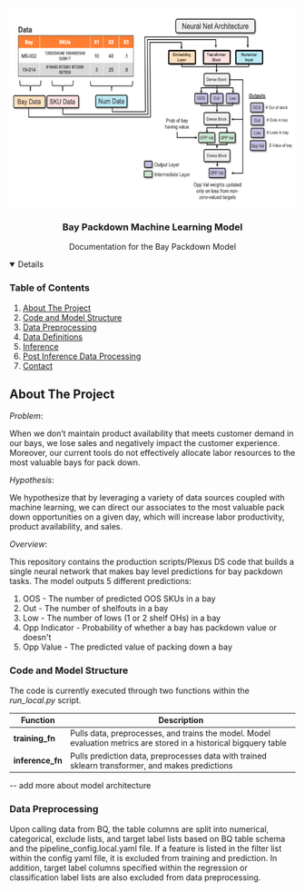<!-- PROJECT LOGO -->
<br />
<p align="center">
  <a href="https://github.com/thorrester/bay-directed-packdown-ml">
    <img src="imgs/baypackdown_model.png" alt="Logo" width="670" height="350">
  </a>

  <h3 align="center">Bay Packdown Machine Learning Model</h3>
  <p align="center">
    Documentation for the Bay Packdown Model
</p>

<!-- TABLE OF CONTENTS -->
<details open="open">
  <h3 <summary> Table of Contents</summary></h3>
  <ol>
    <li><a href="#about-the-project">About The Project</a></li>
    <li><a href="#Code-and-Model-Structure">Code and Model Structure</a></li>
    <li><a href="#Data-Preprocessing">Data Preprocessing</a></li>
    <li><a href="#Data-Definitions">Data Definitions</a></li>
    <li><a href="#Inference">Inference</a></li>
    <li><a href="#Post-Inference-Data-Processing">Post Inference Data Processing</a></li>
    <li><a href="#Contact">Contact</a></li>
  </ol>
</details>

<!-- ABOUT THE PROJECT -->
## About The Project

_Problem_:

When we don’t maintain product availability that meets customer demand in our bays, we lose sales and negatively impact the customer experience. Moreover, our current tools do not effectively allocate labor resources to the most valuable bays for pack down.
 

_Hypothesis_:

We hypothesize that by leveraging a variety of data sources coupled with machine learning, we can direct our associates to the most valuable pack down opportunities on a given day, which will increase labor productivity, product availability, and sales. 

_Overview_:

This repository contains the production scripts/Plexus DS code that builds a single neural network that makes bay level predictions for bay packdown tasks.
The model outputs 5 different predictions:
   1. OOS - The number of predicted OOS SKUs in a bay
   2. Out - The number of shelfouts in a bay
   3. Low - The number of lows (1 or 2 shelf OHs) in a bay
   4. Opp Indicator - Probability of whether a bay has packdown value or doesn't
   5. Opp Value - The predicted value of packing down a bay
  

### Code and Model Structure

The code is currently executed through two functions within the _run_local.py_ script.

| Function | Description |
| --- | --- |
| **training_fn** | Pulls data, preprocesses, and trains the model. Model evaluation metrics are stored in a historical bigquery table |
| **inference_fn** | Pulls prediction data, preprocesses data with trained sklearn transformer, and makes predictions |

-- add more about model architecture

### Data Preprocessing

Upon calling data from BQ, the table columns are split into numerical, categorical, exclude lists, and target label lists based on BQ table schema and the pipeline_config.local.yaml file. If a feature is listed in the filter list within the config yaml file, it is excluded from training and prediction.
In addition, target label columns specified within the regression or classification label lists are also excluded from data preprocessing.